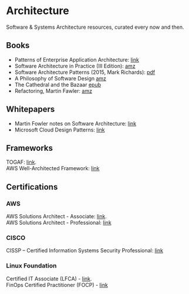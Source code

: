 # Architecture
Software & Systems Architecture resources, curated every now and then.

## Books
* Patterns of Enterprise Application Architecture: [link](https://martinfowler.com/books/eaa.html)
* Software Architecture in Practice (III Edition): [amz](https://www.amazon.com/Software-Architecture-Practice-3rd-Engineering/dp/0321815734)
* Software Architecture Patterns (2015, Mark Richards): [pdf](https://github.com/isislovecruft/library--/blob/master/computer%20science%20theory/Software%20Architecture%20Patterns%20(2015)%20-%20Richards.pdf)
* A Philosophy of Software Design [amz](https://www.amazon.com/Philosophy-Software-Design-John-Ousterhout/dp/1732102201)
* The Cathedral and the Bazaar [epub](http://www.feedbooks.com/book/4285/the-cathedral-and-the-bazaar)
* Refactoring, Martin Fawler: [amz](https://www.amazon.com/gp/product/0134757599/ref=as_li_tl?ie=UTF8&camp=1789&creative=9325&creativeASIN=0134757599&linkCode=as2&tag=martinfowlerc-20)

## Whitepapers
* Martin Fowler notes on Software Architecture: [link](https://martinfowler.com/architecture/)
* Microsoft Cloud Design Patterns: [link](https://docs.microsoft.com/en-us/azure/architecture/patterns/)

## Frameworks
TOGAF: [link](https://www.opengroup.org/togaf).  
AWS Well-Architected Framework: [link](https://aws.amazon.com/architecture/well-architected/?wa-lens-whitepapers.sort-by=item.additionalFields.sortDate&wa-lens-whitepapers.sort-order=desc)

## Certifications
### AWS
AWS Solutions Architect - Associate: [link](https://aws.amazon.com/certification/certified-solutions-architect-associate/).  
AWS Solutions Architect - Professional: [link](https://aws.amazon.com/certification/certified-solutions-architect-professional/)

### CISCO
CISSP – Certified Information Systems Security Professional: [link](https://www.isc2.org/Certifications/CISSP)

### Linux Foundation
Certified IT Associate (LFCA) - [link](https://training.linuxfoundation.org/certification/certified-it-associate).  
FinOps Certified Practitioner (FOCP) - [link](https://training.linuxfoundation.org/certification/certified-finops)
